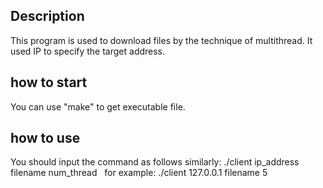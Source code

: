 ## Description
This program is used to download files by the technique of multithread.
It used IP to specify the target address.

## how to start
You can use "make" to get executable file.

## how to use
You should input the command as follows similarly:
    ./client ip_address filename num_thread
    for example:
        ./client 127.0.0.1 filename 5
